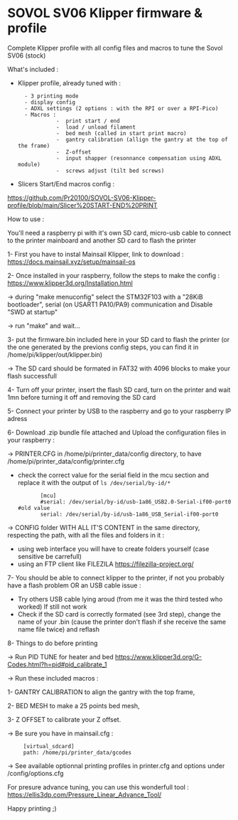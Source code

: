 # SOVOL SV06 Klipper firmware & profile
Complete Klipper profile with all config files and macros to tune the Sovol SV06 (stock)

What's included :

- Klipper profile, already tuned with :

        - 3 printing mode
        - display config
        - ADXL settings (2 options : with the RPI or over a RPI-Pico)
        - Macros :
                  -  print start / end
                  -  load / unload filament
                  -  bed mesh (called in start print macro)
                  -  gantry calibration (allign the gantry at the top of the frame)
                  -  Z-offset
                  -  input shapper (resonnance compensation using ADXL module)
                  -  screws adjust (tilt bed screws)
                  
- Slicers Start/End macros config :

https://github.com/Pr20100/SOVOL-SV06-Klipper-profile/blob/main/Slicer%20START-END%20PRINT


How to use :

You'll need a raspberry pi with it's own SD card, micro-usb cable to connect to the printer mainboard and another SD card to flash the printer

1- First you have to instal Mainsail Klipper, link to download : https://docs.mainsail.xyz/setup/mainsail-os


2- Once installed in your raspberry, follow the steps to make the config : https://www.klipper3d.org/Installation.html

   -> during "make menuconfig" select the STM32F103 with a "28KiB bootloader", serial (on USART1 PA10/PA9) communication and Disable "SWD at startup"
  
   -> run "make" and wait...


3- put the firmware.bin included here in your SD card to flash the printer (or the one generated by the previons config steps, you can find it in /home/pi/klipper/out/klipper.bin)

   -> The SD card should be formated in FAT32 with 4096 blocks to make your flash successfull
  
  
4- Turn off your printer, insert the flash SD card, turn on the printer and wait 1mn before turning it off and removing the SD card


5- Connect your printer by USB to the raspberry and go to your raspberry IP adress


6- Download .zip bundle file attached and Upload the configuration files in your raspberry :

 -> PRINTER.CFG in /home/pi/printer_data/config directory, to have /home/pi/printer_data/config/printer.cfg
   - check the correct value for the serial field in the mcu section and replace it with the output of `ls /dev/serial/by-id/*`
   
                [mcu]
                #serial: /dev/serial/by-id/usb-1a86_USB2.0-Serial-if00-port0 #old value
                serial: /dev/serial/by-id/usb-1a86_USB_Serial-if00-port0
  
 -> CONFIG folder WITH ALL IT'S CONTENT in the same directory, respecting the path, with all the files and folders in it :
   - using web interface you will have to create folders yourself (case sensitive be carrefull)
   - using an FTP client like FILEZILA https://filezilla-project.org/
  
  
7- You should be able to connect klipper to the printer, if not you probably have a flash problem OR an USB cable issue :
- Try others USB cable lying aroud (from me it was the third tested who worked)
If still not work
- Check if the SD card is correctly formated (see 3rd step), change the name of your .bin (cause the printer don't flash if she receive the same name file twice) and reflash
  
  
8- Things to do before printing

   -> Run PID TUNE for heater and bed https://www.klipper3d.org/G-Codes.html?h=pid#pid_calibrate_1
  
   -> Run these included macros : 
  
   1- GANTRY CALIBRATION to align the gantry with the top frame,
        
   2- BED MESH to make a 25 points bed mesh,
        
   3- Z OFFSET to calibrate your Z offset.
        
   -> Be sure you have in mainsail.cfg :
  
         [virtual_sdcard]
         path: /home/pi/printer_data/gcodes
                                            
   -> See available optionnal printing profiles in printer.cfg and options under /config/options.cfg
  
  For presure advance tuning, you can use this wonderfull tool : https://ellis3dp.com/Pressure_Linear_Advance_Tool/
  
 Happy printing ;)

